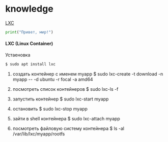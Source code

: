 # knowledge
[LXC](https://github.com/GorComComputing/knowledge)

```python
print("Привет, мир!")
```


#### LXC (Linux Container)

Устаеновка
```bash
$ sudo apt install lxc
```

1. создать контейнер с именем myapp
$ sudo lxc-create -t download -n myapp -- -d ubuntu -r focal -a amd64

2. посмотреть список контейнеров
$ sudo lxc-ls -f

3. запустить контейнер
$ sudo lxc-start myapp

4. остановить
$ sudo lxc-stop myapp

5. зайти в shell контейнера
$ sudo lxc-attach myapp

6. посмотреть файловую систему контейнера
$ ls -al /var/lib/lxc/myapp/rootfs

